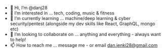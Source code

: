 - 👋 Hi, I’m @danj28
- 👀 I’m interested in ... tech, coding, music & fitness
- 🌱 I’m currently learning ... machine/deep learning & cyber security/pentest (alongside my dev skills like React, GraphQL, mongo etc)
- 💞️ I’m looking to collaborate on ... anything and everything - always want to help!
- 📫 How to reach me ... message me - or email dan.jenki28@gmail.com

<!---
danj28/danj28 is a ✨ special ✨ repository because its `README.md` (this file) appears on your GitHub profile.
You can click the Preview link to take a look at your changes.
--->
